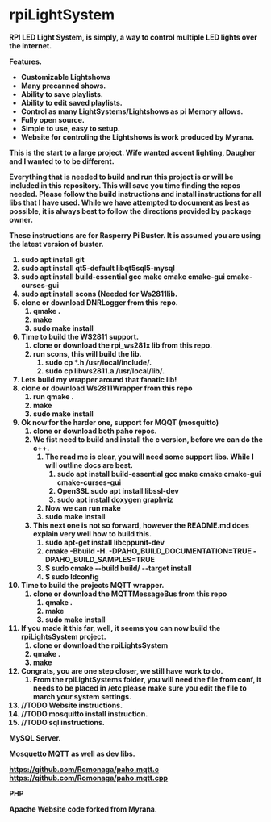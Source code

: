 # rpiLightSystem
<b>RPI LED Light System, is simply, a way to control multiple LED lights over the internet.

Features.
* Customizable Lightshows
* Many precanned shows.
* Ability to save playlists.
* Ability to edit saved playlists.
* Control as many LightSystems/Lightshows as pi Memory allows.
* Fully open source.
* Simple to use, easy to setup.
* Website for controling the Lightshows is work produced by Myrana.

This is the start to a large project.  Wife wanted accent lighting, Daugher and I wanted to to be different.  

Everything that is needed to build and run this project is or will be included in this repository. This will save you time finding the repos needed.  Please follow the build instructions and install instructions for all libs that I have used.  While we have attempted to document as best as possible, it is always best to follow the directions provided by package owner.

<b>These instructions are for Rasperry Pi Buster. It is assumed you are using the latest version of buster.

1. sudo apt install git
2. sudo apt install qt5-default libqt5sql5-mysql
3. sudo apt install build-essential gcc make cmake cmake-gui cmake-curses-gui
4. sudo apt install scons (Needed for Ws2811lib.
5. clone or download DNRLogger from this repo.  
    1. qmake .
    2. make
    3. sudo make install
6. Time to build the WS2811 support.
    1. clone or download the rpi_ws281x lib from  this repo.
    2. run scons, this will build the lib.
        1. sudo  cp *.h /usr/local/include/.
        2. sudo cp libws2811.a /usr/local/lib/.
7. Lets build my wrapper around that fanatic lib!
8. clone or download Ws2811Wrapper from this repo
    1. run qmake .
    2. make
    3. sudo make install
9. Ok now for the harder one, support for MQQT (mosquitto)
    1. clone or download both paho repos.
    2. We fist need to build and install the c version, before we can do the c++.
        1. The read me is clear, you will need some support libs.  While I will outline docs are best.
            1. sudo apt install build-essential gcc make cmake cmake-gui cmake-curses-gui
            2. OpenSSL sudo apt install libssl-dev
            3. sudo apt install doxygen graphviz
        2. Now we can run make
        3. sudo make install
    3. This next one is not so forward, however the README.md does explain very well how to build this.
        1. sudo apt-get install libcppunit-dev
        2. cmake -Bbuild -H. -DPAHO_BUILD_DOCUMENTATION=TRUE -DPAHO_BUILD_SAMPLES=TRUE
        3. $ sudo cmake --build build/ --target install
        4. $ sudo ldconfig
10. Time to build the projects MQTT wrapper.
    1. clone or download the MQTTMessageBus from this repo
        1. qmake .
        2. make
        3. sudo make install
11. If you made it this far, well, it seems you can now build the rpiLightsSystem project.
    1. clone or download the rpiLightsSystem
    2. qmake .
    3. make
12. Congrats, you are one step closer, we still have work to do.
    1. From the rpiLightSystems folder, you will need the file from conf, it needs to be placed in /etc please make sure you edit the file to march your system settings.
13. //TODO Website instructions.
14. //TODO mosquitto install instruction. 
15. //TODO sql instructions.





MySQL Server.

Mosquetto MQTT as well as dev libs.

  https://github.com/Romonaga/paho.mqtt.c
  https://github.com/Romonaga/paho.mqtt.cpp

PHP


Apache
  Website code forked from Myrana.


